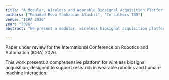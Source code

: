 ```yaml
---
title: "A Modular, Wireless and Wearable Biosignal Acquisition Platform"
authors: ["Mohamad Reza Shahabian Alashti", "Co-authors TBD"]
venue: "ICRA 2026"
year: "2026"
abstract: "We present a modular, wireless biosignal acquisition platform designed to enable scalable electromyography (EMG) and inertial measurement unit (IMU) sensing for wearable robotics applications. The system supports up to 64 EMG channels and integrates a 9-axis IMU, leveraging a distributed Leader-Follower board architecture. In this work, we demonstrate synchronised acquisition of 32 EMG channels together with IMU motion data in a fully wireless setup. The embedded firmware ensures low-latency, high-fidelity streaming at 1.4 kHz over a 2.4-GHz industrial, scientific and medical (ISM) band link. Benchmarking shows that the platform maintains uniformly strong performance across noise, power, footprint, bandwidth, and scalability, in contrast to existing designs that optimize only a single metric. Experimental demonstrations confirm reliable acquisition of high-density EMG and IMU signals across functional activities, highlighting the device’s robustness and wearability. The proposed system provides a compact and flexible solution for intent-aware wearable technologies, with applications in assistive exosuits, rehabilitation, and human–robot interaction."

---
```


Paper under review for the International Conference on Robotics and Automation (ICRA) 2026.

This work presents a comprehensive platform for wireless biosignal acquisition, designed to support research in wearable robotics and human-machine interaction.

